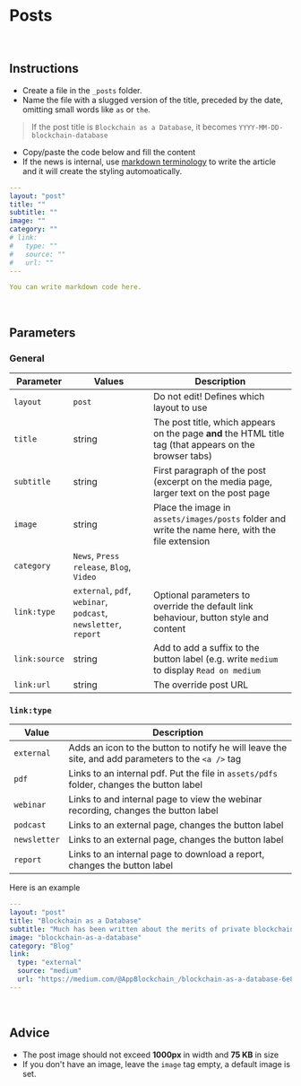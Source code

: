# Posts

<!------------------------------------------------------>
<p>&nbsp;</p>
<!------------------------------------------------------>

## Instructions

- Create a file in the `_posts` folder.
- Name the file with a slugged version of the title, preceded by the date, omitting small words like `as` or `the`.

> If the post title is `Blockchain as a Database`, it becomes `YYYY-MM-DD-blockchain-database`

- Copy/paste the code below and fill the content
- If the news is internal, use [markdown terminology](https://github.com/adam-p/markdown-here/wiki/Markdown-Cheatsheet) to write the article and it will create the styling automoatically.

```yml
---
layout: "post"
title: ""
subtitle: ""
image: ""
category: ""
# link:
#   type: ""
#   source: ""
#   url: ""
---

You can write markdown code here.
```

<!------------------------------------------------------>
<p>&nbsp;</p>
<!------------------------------------------------------>

## Parameters

### General

| Parameter | Values | Description |
| --- | --- | --- |
| `layout` | `post` | Do not edit! Defines which layout to use |
| `title` | string | The post title, which appears on the page **and** the HTML title tag (that appears on the browser tabs) |
| `subtitle` | string | First paragraph of the post (excerpt on the media page, larger text on the post page |
| `image` | string | Place the image in `assets/images/posts` folder and  write the name here, with the file extension |
| `category` | `News`, `Press release`, `Blog`, `Video` | |
| `link:type` | `external`, `pdf`, `webinar`, `podcast`, `newsletter`, `report` | Optional parameters to override the default link behaviour, button style and content |
| `link:source` | string | Add to add a suffix to the button label (e.g. write `medium` to display `Read on medium` |
| `link:url` | string | The override post URL |

### `link:type`

| Value | Description |
| --- | --- |
| `external` | Adds an icon to the button to notify he will leave the site, and add parameters to the `<a />` tag |
| `pdf` | Links to an internal pdf. Put the file in `assets/pdfs` folder, changes the button label |
| `webinar` | Links to and internal page to view the webinar recording, changes the button label |
| `podcast` | Links to an external page, changes the button label |
| `newsletter` | Links to an external page, changes the button label |
| `report` | Links to an internal page to download a report, changes the button label |

Here is an example

```yml
---
layout: "post"
title: "Blockchain as a Database"
subtitle: "Much has been written about the merits of private blockchains. including articles by Richard Brown of IBM, as well as the founders of Eris."
image: "blockchain-as-a-database"
category: "Blog"
link:
  type: "external"
  source: "medium"
  url: "https://medium.com/@AppBlockchain_/blockchain-as-a-database-6e81f915f207"
---
```

<!------------------------------------------------------>
<p>&nbsp;</p>
<!------------------------------------------------------>

## Advice

- The post image should not exceed **1000px** in width and **75 KB** in size
- If you don't have an image, leave the `image` tag empty, a default image is set.

